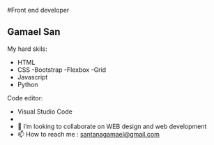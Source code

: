 #Front end developer

## Gamael San

My hard skils:
- HTML
- CSS -Bootstrap -Flexbox -Grid
- Javascript
- Python
  
Code editor:
- Visual Studio Code
- 
- 💞️ I’m looking to collaborate on WEB design and web development
- 📫 How to reach me : santanagamael@gmail.com

<!---
Santanagamael/Santanagamael is a ✨ special ✨ repository because its `README.md` (this file) appears on your GitHub profile.
You can click the Preview link to take a look at your changes.
--->
